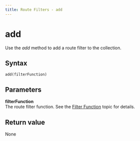 ```yaml
---
title: Route Filters - add
---
```


# add
Use the *add* method to add a route filter to the collection.

## Syntax
`add(filterFunction)`


## Parameters

**filterFunction**  
The route filter function. See the [Filter Function](routeFilters-filter.html) topic for details.

## Return value
None
